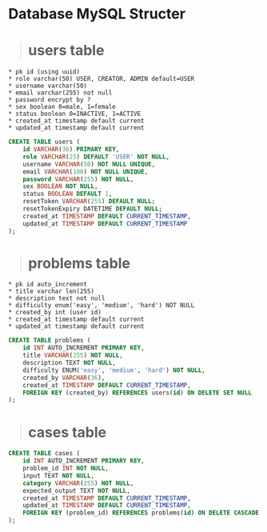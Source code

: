 # Database MySQL Structer

> # users table
    * pk id (using uuid)
    * role varchar(50) USER, CREATOR, ADMIN default=USER
    * username varchar(50) 
    * email varchar(255) not null
    * password encrypt by ?
    * sex boolean 0=male, 1=female
    * status boolean 0=INACTIVE, 1=ACTIVE
    * created_at timestamp default current
    * updated_at timestamp default current

```sql
CREATE TABLE users (
    id VARCHAR(36) PRIMARY KEY,
    role VARCHAR(25) DEFAULT 'USER' NOT NULL,
    username VARCHAR(50) NOT NULL UNIQUE,
    email VARCHAR(100) NOT NULL UNIQUE,
    password VARCHAR(255) NOT NULL,
    sex BOOLEAN NOT NULL,
    status BOOLEAN DEFAULT 1,
    resetToken VARCHAR(255) DEFAULT NULL;
    resetTokenExpiry DATETIME DEFAULT NULL;
    created_at TIMESTAMP DEFAULT CURRENT_TIMESTAMP,
    updated_at TIMESTAMP DEFAULT CURRENT_TIMESTAMP
);
```

> # problems table
    * pk id auto_increment
    * title varchar len(255)
    * description text not null
    * difficulty enum('easy', 'medium', 'hard') NOT NULL
    * created_by int (user id)
    * created_at timestamp default current
    * updated_at timestamp default current

```sql
CREATE TABLE problems (
    id INT AUTO_INCREMENT PRIMARY KEY,
    title VARCHAR(255) NOT NULL,
    description TEXT NOT NULL,
    difficulty ENUM('easy', 'medium', 'hard') NOT NULL,
    created_by VARCHAR(36),
    created_at TIMESTAMP DEFAULT CURRENT_TIMESTAMP,
    FOREIGN KEY (created_by) REFERENCES users(id) ON DELETE SET NULL
);
```

> # cases table


```sql
CREATE TABLE cases (
    id INT AUTO_INCREMENT PRIMARY KEY,
    problem_id INT NOT NULL,
    input TEXT NOT NULL,
    category VARCHAR(255) NOT NULL,
    expected_output TEXT NOT NULL,
    created_at TIMESTAMP DEFAULT CURRENT_TIMESTAMP,
    updated_at TIMESTAMP DEFAULT CURRENT_TIMESTAMP,
    FOREIGN KEY (problem_id) REFERENCES problems(id) ON DELETE CASCADE
);
```